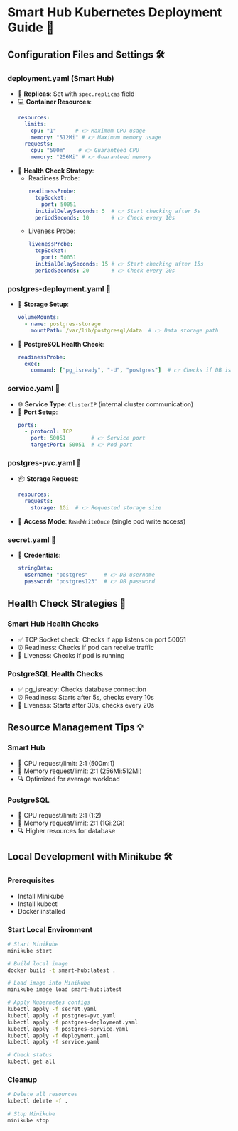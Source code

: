 # Smart Hub Kubernetes Deployment Guide 🚀

## Configuration Files and Settings 🛠️

### deployment.yaml (Smart Hub)
- 🔄 **Replicas**: Set with `spec.replicas` field
- 💻 **Container Resources**:
  ```yaml
  resources:
    limits:
      cpu: "1"      # 👉 Maximum CPU usage
      memory: "512Mi" # 👉 Maximum memory usage
    requests:
      cpu: "500m"    # 👉 Guaranteed CPU
      memory: "256Mi" # 👉 Guaranteed memory
  ```
- 🏥 **Health Check Strategy**:
    - Readiness Probe:
      ```yaml
      readinessProbe:
        tcpSocket:
          port: 50051
        initialDelaySeconds: 5  # 👉 Start checking after 5s
        periodSeconds: 10       # 👉 Check every 10s
      ```
    - Liveness Probe:
      ```yaml
      livenessProbe:
        tcpSocket:
          port: 50051
        initialDelaySeconds: 15 # 👉 Start checking after 15s
        periodSeconds: 20       # 👉 Check every 20s
      ```

### postgres-deployment.yaml 🐘
- 💾 **Storage Setup**:
  ```yaml
  volumeMounts:
    - name: postgres-storage
      mountPath: /var/lib/postgresql/data  # 👉 Data storage path
  ```
- 🏥 **PostgreSQL Health Check**:
  ```yaml
  readinessProbe:
    exec:
      command: ["pg_isready", "-U", "postgres"]  # 👉 Checks if DB is ready
  ```

### service.yaml 🔗
- 🌐 **Service Type**: `ClusterIP` (internal cluster communication)
- 🔌 **Port Setup**:
  ```yaml
  ports:
    - protocol: TCP
      port: 50051        # 👉 Service port
      targetPort: 50051  # 👉 Pod port
  ```

### postgres-pvc.yaml 💾
- 📦 **Storage Request**:
  ```yaml
  resources:
    requests:
      storage: 1Gi  # 👉 Requested storage size
  ```
- 📝 **Access Mode**: `ReadWriteOnce` (single pod write access)

### secret.yaml 🔐
- 🔑 **Credentials**:
  ```yaml
  stringData:
    username: "postgres"     # 👉 DB username
    password: "postgres123"  # 👉 DB password
  ```

## Health Check Strategies 🏥

### Smart Hub Health Checks
- ✅ TCP Socket check: Checks if app listens on port 50051
- ⏰ Readiness: Checks if pod can receive traffic
- 💓 Liveness: Checks if pod is running

### PostgreSQL Health Checks
- ✅ pg_isready: Checks database connection
- ⏰ Readiness: Starts after 5s, checks every 10s
- 💓 Liveness: Starts after 30s, checks every 20s

## Resource Management Tips 💡

### Smart Hub
- 🎯 CPU request/limit: 2:1 (500m:1)
- 🎯 Memory request/limit: 2:1 (256Mi:512Mi)
- 🔍 Optimized for average workload

### PostgreSQL
- 🎯 CPU request/limit: 2:1 (1:2)
- 🎯 Memory request/limit: 2:1 (1Gi:2Gi)
- 🔍 Higher resources for database

## Local Development with Minikube 🛠️

### Prerequisites
- Install Minikube
- Install kubectl
- Docker installed

### Start Local Environment
```bash
# Start Minikube
minikube start

# Build local image
docker build -t smart-hub:latest .

# Load image into Minikube
minikube image load smart-hub:latest

# Apply Kubernetes configs
kubectl apply -f secret.yaml
kubectl apply -f postgres-pvc.yaml
kubectl apply -f postgres-deployment.yaml
kubectl apply -f postgres-service.yaml
kubectl apply -f deployment.yaml
kubectl apply -f service.yaml

# Check status
kubectl get all
```

### Cleanup
```bash
# Delete all resources
kubectl delete -f .

# Stop Minikube
minikube stop
```